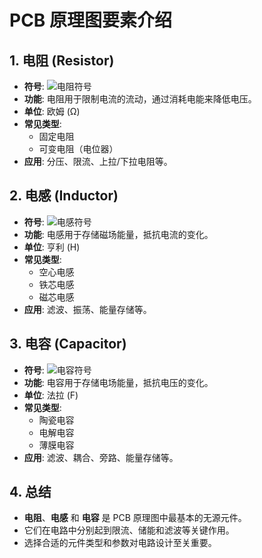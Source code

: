 # PCB 原理图要素介绍

## 1. 电阻 (Resistor)
- **符号**: ![电阻符号](https://upload.wikimedia.org/wikipedia/commons/5/53/Resistor_symbol_America.svg)
- **功能**: 电阻用于限制电流的流动，通过消耗电能来降低电压。
- **单位**: 欧姆 (Ω)
- **常见类型**:
  - 固定电阻
  - 可变电阻（电位器）
- **应用**: 分压、限流、上拉/下拉电阻等。
  

## 2. 电感 (Inductor)
- **符号**: ![电感符号](https://upload.wikimedia.org/wikipedia/commons/4/4f/Inductor_symbol.svg)
- **功能**: 电感用于存储磁场能量，抵抗电流的变化。
- **单位**: 亨利 (H)
- **常见类型**:
  - 空心电感
  - 铁芯电感
  - 磁芯电感
- **应用**: 滤波、振荡、能量存储等。

## 3. 电容 (Capacitor)
- **符号**: ![电容符号](https://upload.wikimedia.org/wikipedia/commons/7/7e/Capacitor_symbol.svg)
- **功能**: 电容用于存储电场能量，抵抗电压的变化。
- **单位**: 法拉 (F)
- **常见类型**:
  - 陶瓷电容
  - 电解电容
  - 薄膜电容
- **应用**: 滤波、耦合、旁路、能量存储等。

## 4. 总结
- **电阻**、**电感** 和 **电容** 是 PCB 原理图中最基本的无源元件。
- 它们在电路中分别起到限流、储能和滤波等关键作用。
- 选择合适的元件类型和参数对电路设计至关重要。